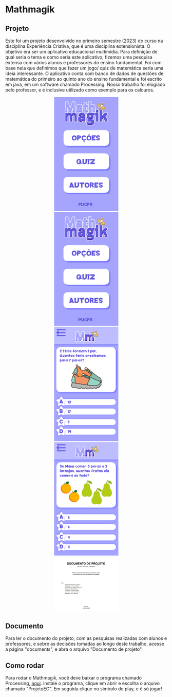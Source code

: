 # Mathmagik

## Projeto
Este foi um projeto desenvolvido no primeiro semestre (2023) do curso na disciplina Experiência Criativa, que é uma disciplina extensionista. O objetivo era ser um aplicativo educacional multimídia. Para definição de qual seria o tema e como seria este aplicativo, fizemos uma pesquisa extensa com vários alunos e professores do ensino fundamental. Foi com base nela que definimos que fazer um jogo/ quiz de matemática seria uma ideia interessante. O aplicativo conta com banco de dados de questões de matemática do primeiro ao quinto ano do ensino fundamental e foi escrito em java, em um software chamado Processing. Nosso trabalho foi elogiado pelo professor, e é inclusive utilizado como exemplo para os calouros.

<p align="center">
<img width="200" src="src/assets/to_readme/mathmagik.gif"><br>
<img width="200" src="src/assets/to_readme/home.png"><br>
<img width="200" src="src/assets/to_readme/quiz.png"><br>
<img width="200" src="src/assets/to_readme/quiz2.png"><br>
<img width="200" src="src/assets/to_readme/document.gif"><br>
</p>

## Documento
Para ler o documento do projeto, com as pesquisas realizadas com alunos e professores, e sobre as decisões tomadas ao longo deste trabalho, acesse a página "documents", e abra o arquivo "Documento de projeto".

## Como rodar
Para rodar o Mathmagik, você deve baixar o programa chamado Processing, [aqui](https://processing.org/).
Instale o programa, clique em abrir e escolha o arquivo chamado "ProjetoEC". Em seguida clique no simbolo de play, e é só jogar!
